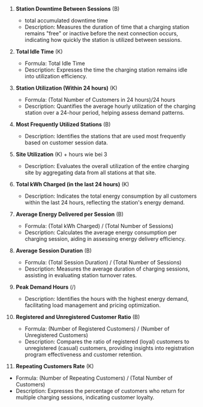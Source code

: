 1. **Station Downtime Between Sessions** (B)
   - total accumulated downtime time
   - Description: Measures the duration of time that a charging station remains "free" or inactive before the next connection occurs, indicating how quickly the station is utilized between sessions.

2. **Total Idle Time** (K)
   - Formula: Total Idle Time
   - Description: Expresses the time the charging station remains idle  into utilization efficiency.

3. **Station Utilization (Within 24 hours)** (K)
   - Formula: (Total Number of Customers in 24 hours)/24 hours
   - Description: Quantifies the average hourly utilization of the charging station over a 24-hour period, helping assess demand patterns.

4. **Most Frequently Utilized Stations** (B)
   - Description: Identifies the stations that are used most frequently based on customer session data.

5. **Site Utilization** (K) + hours wie bei 3
   - Description: Evaluates the overall utilization of the entire charging site by aggregating data from all stations at that site.

6. **Total kWh Charged (in the last 24 hours)** (K)
   - Description: Indicates the total energy consumption by all customers within the last 24 hours, reflecting the station's energy demand.

7. **Average Energy Delivered per Session** (B)
   - Formula: (Total kWh Charged) / (Total Number of Sessions)
   - Description: Calculates the average energy consumption per charging session, aiding in assessing energy delivery efficiency.

8. **Average Session Duration** (B)
   - Formula: (Total Session Duration) / (Total Number of Sessions)
   - Description: Measures the average duration of charging sessions, assisting in evaluating station turnover rates.


9. **Peak Demand Hours** (/)
    - Description: Identifies the hours with the highest energy demand, facilitating load management and pricing optimization.

10. **Registered and Unregistered Customer Ratio** (B)
    - Formula: (Number of Registered Customers) / (Number of Unregistered Customers)
    - Description: Compares the ratio of registered (loyal) customers to unregistered (casual) customers, providing insights into registration program effectiveness and customer retention.

11. **Repeating Customers Rate** (K)
   - Formula: (Number of Repeating Customers) / (Total Number of Customers)
   - Description: Expresses the percentage of customers who return for multiple charging sessions, indicating customer loyalty.
